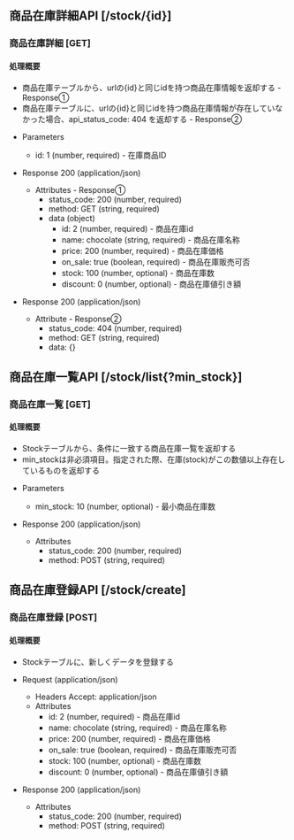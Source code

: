 ##  商品在庫詳細API [/stock/{id}]

### 商品在庫詳細 [GET]

#### 処理概要

* 商品在庫テーブルから、urlの{id}と同じidを持つ商品在庫情報を返却する - Response①
* 商品在庫テーブルに、urlの{id}と同じidを持つ商品在庫情報が存在していなかった場合、api_status_code: 404 を返却する - Response②

+ Parameters
    + id: 1 (number, required) - 在庫商品ID

+ Response 200 (application/json)
    + Attributes - Response①
        + status_code: 200 (number, required)
        + method: GET (string, required)
        + data (object)
            + id: 2 (number, required) - 商品在庫id
            + name: chocolate (string, required) - 商品在庫名称
            + price: 200 (number, required) - 商品在庫価格
            + on_sale: true (boolean, required) - 商品在庫販売可否
            + stock: 100 (number, optional) - 商品在庫数
            + discount: 0 (number, optional) - 商品在庫値引き額
            
+ Response 200 (application/json)
    + Attribute - Response②
        + status_code: 404 (number, required) 
        + method: GET (string, required)
        + data: {}


##  商品在庫一覧API [/stock/list{?min_stock}]

### 商品在庫一覧 [GET] 

#### 処理概要

* Stockテーブルから、条件に一致する商品在庫一覧を返却する
* min_stockは非必須項目。指定された際、在庫(stock)がこの数値以上存在しているものを返却する

+ Parameters
    + min_stock: 10 (number, optional) - 最小商品在庫数

+ Response 200 (application/json)
    + Attributes
        + status_code: 200 (number, required) 
        + method: POST (string, required)


##  商品在庫登録API [/stock/create]

### 商品在庫登録 [POST] 

#### 処理概要

* Stockテーブルに、新しくデータを登録する

+ Request (application/json)
    + Headers
        Accept: application/json
    + Attributes
        + id: 2 (number, required) - 商品在庫id
        + name: chocolate (string, required) - 商品在庫名称
        + price: 200 (number, required) - 商品在庫価格
        + on_sale: true (boolean, required) - 商品在庫販売可否
        + stock: 100 (number, optional) - 商品在庫数
        + discount: 0 (number, optional) - 商品在庫値引き額

+ Response 200 (application/json)
    + Attributes
        + status_code: 200 (number, required) 
        + method: POST (string, required)
